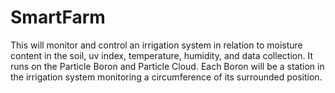 # SmartFarm
This will monitor and control an irrigation system in relation to moisture content in the soil, uv index, temperature, humidity, and data collection. It runs on the Particle Boron and Particle Cloud. Each Boron will be a station in the irrigation system monitoring a circumference of its surrounded position.
